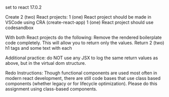 set to react 17.0.2

Create 2 (two) React projects:
1 (one) React project should be made in VSCode using CRA (create-react-app)
1 (one) React project should use codesandbox

With both React projects do the following:
Remove the rendered boilerplate code completely. This will allow you to return only the values.
Return 2 (two) h1 tags and some text with each

Additional practice: do NOT use any JSX to log the same return values as above, but in the virtual dom structure.

Redo Instructions:
Though functional components are used most often in modern react development, there are still code bases that use class based components (whether legacy or for lifecycle optimization). Please do this assignment using class-based components.
